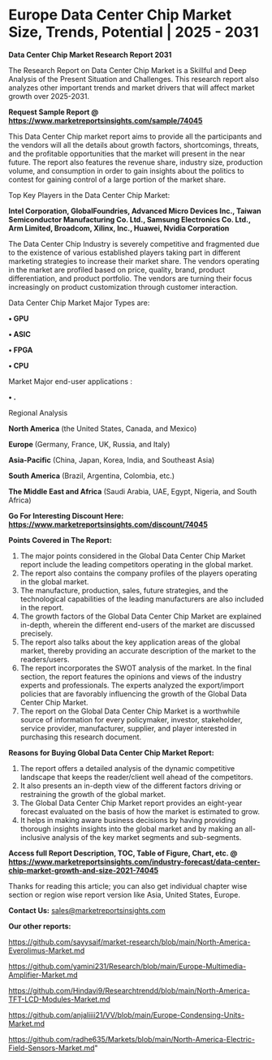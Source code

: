# Europe Data Center Chip Market Size, Trends, Potential | 2025 - 2031

<strong>Data Center Chip Market Research Report 2031</strong>

The Research Report on Data Center Chip Market is a Skillful and Deep Analysis of the Present Situation and Challenges. This research report also analyzes other important trends and market drivers that will affect market growth over 2025-2031.

<strong>Request Sample Report @ <a href=https://www.marketreportsinsights.com/sample/74045>https://www.marketreportsinsights.com/sample/74045</a></strong>

This Data Center Chip market report aims to provide all the participants and the vendors will all the details about growth factors, shortcomings, threats, and the profitable opportunities that the market will present in the near future. The report also features the revenue share, industry size, production volume, and consumption in order to gain insights about the politics to contest for gaining control of a large portion of the market share.

Top Key Players in the Data Center Chip Market:

<strong>Intel Corporation, GlobalFoundries, Advanced Micro Devices Inc., Taiwan Semiconductor Manufacturing Co. Ltd., Samsung Electronics Co. Ltd., Arm Limited, Broadcom, Xilinx, Inc., Huawei, Nvidia Corporation</strong>

The Data Center Chip Industry is severely competitive and fragmented due to the existence of various established players taking part in different marketing strategies to increase their market share. The vendors operating in the market are profiled based on price, quality, brand, product differentiation, and product portfolio. The vendors are turning their focus increasingly on product customization through customer interaction.

Data Center Chip Market Major Types are:

<strong>• GPU

• ASIC

• FPGA

• CPU</strong>

Market Major end-user applications :

<strong>• .</strong>

Regional Analysis

</u><strong><b>North America</b></strong> (the United States, Canada, and Mexico)

<strong><b>Europe </b></strong>(Germany, France, UK, Russia, and Italy)

<strong><b>Asia-Pacific</b></strong> (China, Japan, Korea, India, and Southeast Asia)

<strong><b>South America</b></strong> (Brazil, Argentina, Colombia, etc.)

<strong><b>The Middle East and Africa</b></strong> (Saudi Arabia, UAE, Egypt, Nigeria, and South Africa)

<strong>Go For Interesting Discount Here: <a href=https://www.marketreportsinsights.com/discount/74045>https://www.marketreportsinsights.com/discount/74045</a></strong>

<strong>Points Covered in The Report:</strong>
<ol>
  <li>The major points considered in the Global Data Center Chip Market report include the leading competitors operating in the global market.</li>
  <li>The report also contains the company profiles of the players operating in the global market.</li>
  <li>The manufacture, production, sales, future strategies, and the technological capabilities of the leading manufacturers are also included in the report.</li>
  <li>The growth factors of the Global Data Center Chip Market are explained in-depth, wherein the different end-users of the market are discussed precisely.</li>
  <li>The report also talks about the key application areas of the global market, thereby providing an accurate description of the market to the readers/users.</li>
  <li>The report incorporates the SWOT analysis of the market. In the final section, the report features the opinions and views of the industry experts and professionals. The experts analyzed the export/import policies that are favorably influencing the growth of the Global Data Center Chip Market.</li>
  <li>The report on the Global Data Center Chip Market is a worthwhile source of information for every policymaker, investor, stakeholder, service provider, manufacturer, supplier, and player interested in purchasing this research document.</li>
</ol>
<strong>Reasons for Buying Global Data Center Chip Market Report:</strong>

<ol>
  <li>The report offers a detailed analysis of the dynamic competitive landscape that keeps the reader/client well ahead of the competitors.</li>
  <li>It also presents an in-depth view of the different factors driving or restraining the growth of the global market.</li>
  <li>The Global Data Center Chip Market report provides an eight-year forecast evaluated on the basis of how the market is estimated to grow.</li>
  <li>It helps in making aware business decisions by having providing thorough insights insights into the global market and by making an all-inclusive analysis of the key market segments and sub-segments.</li>
</ol>
<strong>Access full Report Description, TOC, Table of Figure, Chart, etc. @ <a href=https://www.marketreportsinsights.com/industry-forecast/data-center-chip-market-growth-and-size-2021-74045>https://www.marketreportsinsights.com/industry-forecast/data-center-chip-market-growth-and-size-2021-74045</a></strong>


Thanks for reading this article; you can also get individual chapter wise section or region wise report version like Asia, United States, Europe.

<strong>Contact Us:</strong>
sales@marketreportsinsights.com

<strong>Our other reports:</strong>

<a href=https://github.com/sayysaif/market-research/blob/main/North-America-Everolimus-Market.md>https://github.com/sayysaif/market-research/blob/main/North-America-Everolimus-Market.md</a>

<a href=https://github.com/yamini231/Research/blob/main/Europe-Multimedia-Amplifier-Market.md>https://github.com/yamini231/Research/blob/main/Europe-Multimedia-Amplifier-Market.md</a>

<a href=https://github.com/Hindavi9/Researchtrendd/blob/main/North-America-TFT-LCD-Modules-Market.md>https://github.com/Hindavi9/Researchtrendd/blob/main/North-America-TFT-LCD-Modules-Market.md</a>

<a href=https://github.com/anjaliiii21/VV/blob/main/Europe-Condensing-Units-Market.md>https://github.com/anjaliiii21/VV/blob/main/Europe-Condensing-Units-Market.md</a>

<a href=https://github.com/radhe635/Markets/blob/main/North-America-Electric-Field-Sensors-Market.md>https://github.com/radhe635/Markets/blob/main/North-America-Electric-Field-Sensors-Market.md</a>"
